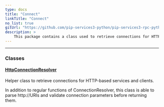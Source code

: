```yaml
---
type: docs
title: "Connect"
linkTitle: "Connect"
no_list: true
gitUrl: "https://github.com/pip-services3-python/pip-services3-rpc-python"
description: >
    This package contains a class used to retrieve connections for HTTP-based services and clients.
---
```

---

<div class="module-body"> 

### Classes

#### [HttpConnectionResolver](http_connection_resolver)
Helper class to retrieve connections for HTTP-based services and clients.

In addition to regular functions of ConnectionResolver, this class is able to parse http://URIs
and validate connection parameters before returning them.

</div>
